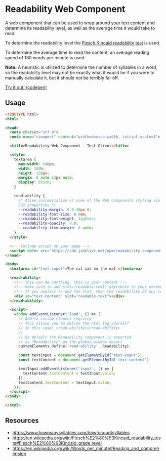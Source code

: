 # Readability Web Component
A web component that can be used to wrap around your text content and determine its readability level, as well as the average time it would take to read.

To determine the readability level the [Flesch Kincaid readability test](https://en.wikipedia.org/wiki/Flesch%E2%80%93Kincaid_readability_tests) is used.

To determine the average time to read the content, an average reading speed of 180 words per minute is used.

**Note:** A heuristic is utilized to determine the number of syllables in a word, so the readability level may not be exactly what it would be if you were to manually calculate it, but it should not be terribly far off.

[Try it out! (codepen)](https://codepen.io/rcasto/pen/gOaxjKM)

## Usage
```html
<!DOCTYPE html>
<html>

<head>
  <meta charset="utf-8">
  <meta name="viewport" content="width=device-width, initial-scale=1">

  <title>Readability Web Component - Test Client</title>

  <style>
    textarea {
      max-width: 540px;
      width: 100%;
      height: 120px;
      margin: 0 auto 12px auto;
      display: block;
    }

    read-ability {
      /* Allow customization of some of the Web components styling via
      CSS properties */
      --readability-margin: 0 0 16px 0;
      --readability-font-size: 0.8em;
      --readability-font-weight: lighter;
      --readability-opacity: 0.8;
      --readability-item-margin: 0 auto;
    }
  </style>

  <!-- Include script on your page -->
  <script defer src="https://cdn.jsdelivr.net/npm/readability-component@1.0.3/dist/readability.min.js"></script>
</head>

<body>
  <textarea id="text-input">The cat sat on the mat.</textarea>

  <read-ability>
    <!-- This can be anything, this is your content -->
    <!-- Make sure to add slot="readable-text" attribute to your content if you also want it to be rendered -->
    <!-- If you neglect to add the slot, then the readability of any text contained by the component is computed, without displaying it -->
    <div id="text-content" slot="readable-text"></div>
  </read-ability>

  <script>
    window.addEventListener('load', () => {
      // Add to custom element registry
      // This allows you to define the html tag yourself
      // in this case: <read-ability></read-ability>
      //
      // By default the Readability component is exported
      // as "Readability" on the global window object
      customElements.define('read-ability', Readability);

      const textInput = document.getElementById('text-input');
      const textContent = document.getElementById('text-content');

      textInput.addEventListener('input', () => {
        textContent.textContent = textInput.value;
      });
      textContent.textContent = textInput.value;
    });
  </script>
</body>

</html>
```

## Resources
- https://www.howmanysyllables.com/howtocountsyllables
- https://en.wikipedia.org/wiki/Flesch%E2%80%93Kincaid_readability_tests#Flesch%E2%80%93Kincaid_grade_level
- https://en.wikipedia.org/wiki/Words_per_minute#Reading_and_comprehension